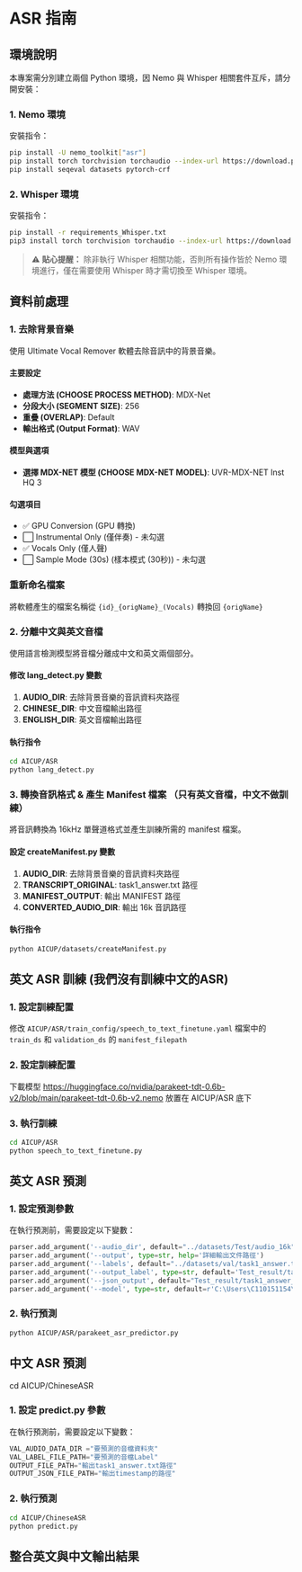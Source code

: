 # ASR 指南

## 環境說明

本專案需分別建立兩個 Python 環境，因 Nemo 與 Whisper 相關套件互斥，請分開安裝：

### 1. Nemo 環境
安裝指令：
```bash
pip install -U nemo_toolkit["asr"]
pip install torch torchvision torchaudio --index-url https://download.pytorch.org/whl/cu128
pip install seqeval datasets pytorch-crf
```

### 2. Whisper 環境
安裝指令：
```bash
pip install -r requirements_Whisper.txt
pip3 install torch torchvision torchaudio --index-url https://download.pytorch.org/whl/cu128
```

> ⚠️ **貼心提醒：** 除非執行 Whisper 相關功能，否則所有操作皆於 Nemo 環境進行，僅在需要使用 Whisper 時才需切換至 Whisper 環境。

## 資料前處理

### 1. 去除背景音樂

使用 Ultimate Vocal Remover 軟體去除音訊中的背景音樂。

#### 主要設定
- **處理方法 (CHOOSE PROCESS METHOD)**: MDX-Net
- **分段大小 (SEGMENT SIZE)**: 256
- **重疊 (OVERLAP)**: Default
- **輸出格式 (Output Format)**: WAV

#### 模型與選項
- **選擇 MDX-NET 模型 (CHOOSE MDX-NET MODEL)**: UVR-MDX-NET Inst HQ 3

#### 勾選項目
- ✅ GPU Conversion (GPU 轉換)
- ⬜ Instrumental Only (僅伴奏) - 未勾選
- ✅ Vocals Only (僅人聲)
- ⬜ Sample Mode (30s) (樣本模式 (30秒)) - 未勾選

### 重新命名檔案
將軟體產生的檔案名稱從 `{id}_{origName}_(Vocals)` 轉換回 `{origName}`

### 2. 分離中文與英文音檔

使用語言檢測模型將音檔分離成中文和英文兩個部分。

#### 修改 lang_detect.py 變數
1. **AUDIO_DIR**: 去除背景音樂的音訊資料夾路徑
2. **CHINESE_DIR**: 中文音檔輸出路徑
3. **ENGLISH_DIR**: 英文音檔輸出路徑

#### 執行指令
```bash
cd AICUP/ASR
python lang_detect.py
```

### 3. 轉換音訊格式 & 產生 Manifest 檔案 （只有英文音檔，中文不做訓練）

將音訊轉換為 16kHz 單聲道格式並產生訓練所需的 manifest 檔案。

#### 設定 createManifest.py 變數
1. **AUDIO_DIR**: 去除背景音樂的音訊資料夾路徑
2. **TRANSCRIPT_ORIGINAL**: task1_answer.txt 路徑
3. **MANIFEST_OUTPUT**: 輸出 MANIFEST 路徑
4. **CONVERTED_AUDIO_DIR**: 輸出 16k 音訊路徑

#### 執行指令
```bash
python AICUP/datasets/createManifest.py
```

## 英文 ASR 訓練 (我們沒有訓練中文的ASR)

### 1. 設定訓練配置
修改 `AICUP/ASR/train_config/speech_to_text_finetune.yaml` 檔案中的 `train_ds` 和 `validation_ds` 的 `manifest_filepath`
### 2. 設定訓練配置
下載模型 https://huggingface.co/nvidia/parakeet-tdt-0.6b-v2/blob/main/parakeet-tdt-0.6b-v2.nemo
放置在 AICUP/ASR 底下
### 3. 執行訓練
```bash
cd AICUP/ASR
python speech_to_text_finetune.py
```

## 英文 ASR 預測

### 1. 設定預測參數
在執行預測前，需要設定以下變數：

```python
parser.add_argument('--audio_dir', default="../datasets/Test/audio_16k", type=str, help='音頻文件目錄路徑')
parser.add_argument('--output', type=str, help='詳細輸出文件路徑')
parser.add_argument('--labels', default="../datasets/val/task1_answer.txt", type=str, help='標籤文件路徑（用於計算MER）若沒有可以不填')
parser.add_argument('--output_label', type=str, default='Test_result/task1_answer_noFinetuned.txt', help='輸出標籤文件路徑（預設為output_label.txt）')
parser.add_argument('--json_output', default="Test_result/task1_answer_noFinetuned_timeStamp.json", type=str, help='JSON時間戳輸出文件路徑')
parser.add_argument('--model', type=str, default=r'C:\Users\C110151154\PycharmProjects\NeMo\AICUP\ASR\fintuned_model\Speech_To_Text_Finetuning_train80_val20.nemo', help='模型名稱，若要使用不微調版本使用 AICUP/ASR/parakeet-tdt-0.6b-v2.nemo')
```

### 2. 執行預測
```bash
python AICUP/ASR/parakeet_asr_predictor.py
```

## 中文 ASR 預測

cd AICUP/ChineseASR
### 1. 設定 predict.py 參數
在執行預測前，需要設定以下變數：

```python
VAL_AUDIO_DATA_DIR ="要預測的音檔資料夾"
VAL_LABEL_FILE_PATH="要預測的音檔Label"
OUTPUT_FILE_PATH="輸出task1_answer.txt路徑"
OUTPUT_JSON_FILE_PATH="輸出timestamp的路徑"
```

### 2. 執行預測
```bash
cd AICUP/ChineseASR
python predict.py

```

## 整合英文與中文輸出結果

